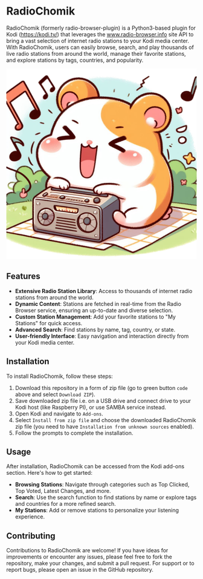 # RadioChomik

RadioChomik (formerly radio-browser-plugin) is a Python3-based plugin for Kodi (https://kodi.tv/) that leverages the www.radio-browser.info site API to bring a vast selection of internet radio stations to your Kodi media center. With RadioChomik, users can easily browse, search, and play thousands of live radio stations from around the world, manage their favorite stations, and explore stations by tags, countries, and popularity.

![happy hamster pic](https://github.com/JaroslawHryszko/RadioChomik/blob/master/chomik.png?raw=true)

## Features

- **Extensive Radio Station Library**: Access to thousands of internet radio stations from around the world.
- **Dynamic Content**: Stations are fetched in real-time from the Radio Browser service, ensuring an up-to-date and diverse selection.
- **Custom Station Management**: Add your favorite stations to "My Stations" for quick access.
- **Advanced Search**: Find stations by name, tag, country, or state.
- **User-friendly Interface**: Easy navigation and interaction directly from your Kodi media center.

## Installation

To install RadioChomik, follow these steps:

1. Download this repository in a form of zip file (go to green button `code` above and select `Download ZIP`).
2. Save downloaded zip file i.e. on a USB drive and connect drive to your Kodi host (like Raspberry PI), or use SAMBA service instead.
3. Open Kodi and navigate to `Add-ons`.
4. Select `Install from zip file` and choose the downloaded RadioChomik zip file (you need to have `Installation from unknown sources` enabled).
5. Follow the prompts to complete the installation.

## Usage

After installation, RadioChomik can be accessed from the Kodi add-ons section. Here's how to get started:

- **Browsing Stations**: Navigate through categories such as Top Clicked, Top Voted, Latest Changes, and more.
- **Search**: Use the search function to find stations by name or explore tags and countries for a more refined search.
- **My Stations**: Add or remove stations to personalize your listening experience.

## Contributing

Contributions to RadioChomik are welcome! If you have ideas for improvements or encounter any issues, please feel free to fork the repository, make your changes, and submit a pull request. For support or to report bugs, please open an issue in the GitHub repository.
